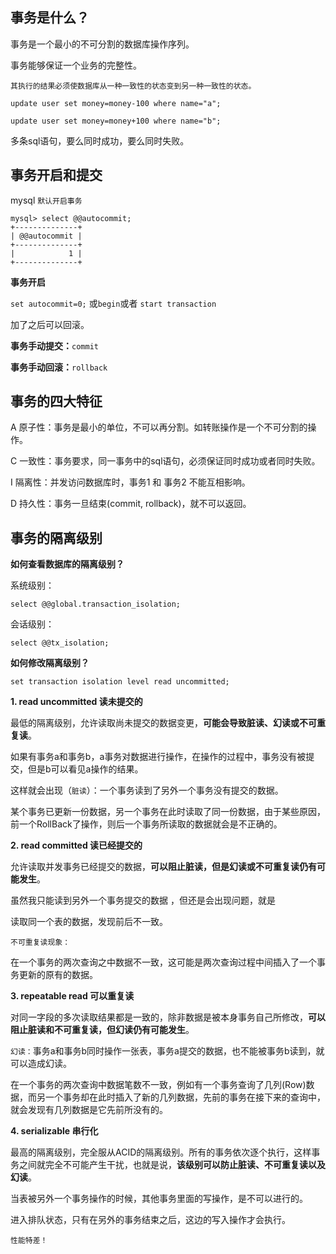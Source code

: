 ## 事务是什么？

事务是一个最小的不可分割的数据库操作序列。

事务能够保证一个业务的完整性。

`其执行的结果必须使数据库从一种一致性的状态变到另一种一致性的状态。`

`update user set money=money-100 where name="a";`

`update user set money=money+100 where name="b";`

多条sql语句，要么同时成功，要么同时失败。

## 事务开启和提交

mysql `默认开启事务`

```mysql
mysql> select @@autocommit;
+--------------+
| @@autocommit |
+--------------+
|            1 |
+--------------+
```

**事务开启**

`set autocommit=0;` 或`begin`或者 `start transaction`

加了之后可以回滚。

**事务手动提交：**`commit`

**事务手动回滚：**`rollback`

## 事务的四大特征

A 原子性：事务是最小的单位，不可以再分割。如转账操作是一个不可分割的操作。

C 一致性：事务要求，同一事务中的sql语句，必须保证同时成功或者同时失败。

I 隔离性：并发访问数据库时，事务1 和 事务2 不能互相影响。

D 持久性：事务一旦结束(commit, rollback)，就不可以返回。

## 事务的隔离级别

**如何查看数据库的隔离级别？**

系统级别：

`select @@global.transaction_isolation;`

会话级别：

`select @@tx_isolation;`

**如何修改隔离级别？**

`set transaction isolation level read uncommitted;`

**1. read uncommitted 读未提交的**

最低的隔离级别，允许读取尚未提交的数据变更，**可能会导致脏读、幻读或不可重复读**。

如果有事务a和事务b，a事务对数据进行操作，在操作的过程中，事务没有被提交，但是b可以看见a操作的结果。

这样就会出现（`脏读`）：一个事务读到了另外一个事务没有提交的数据。

某个事务已更新一份数据，另一个事务在此时读取了同一份数据，由于某些原因，前一个RollBack了操作，则后一个事务所读取的数据就会是不正确的。

**2. read committed 读已经提交的**

允许读取并发事务已经提交的数据，**可以阻止脏读，但是幻读或不可重复读仍有可能发生**。

虽然我只能读到另外一个事务提交的数据 ，但还是会出现问题，就是

读取同一个表的数据，发现前后不一致。

`不可重复读现象：`

在一个事务的两次查询之中数据不一致，这可能是两次查询过程中间插入了一个事务更新的原有的数据。

**3. repeatable read 可以重复读**

对同一字段的多次读取结果都是一致的，除非数据是被本身事务自己所修改，**可以阻止脏读和不可重复读，但幻读仍有可能发生**。

`幻读：`事务a和事务b同时操作一张表，事务a提交的数据，也不能被事务b读到，就可以造成幻读。

在一个事务的两次查询中数据笔数不一致，例如有一个事务查询了几列(Row)数据，而另一个事务却在此时插入了新的几列数据，先前的事务在接下来的查询中，就会发现有几列数据是它先前所没有的。

**4. serializable 串行化** 

最高的隔离级别，完全服从ACID的隔离级别。所有的事务依次逐个执行，这样事务之间就完全不可能产生干扰，也就是说，**该级别可以防止脏读、不可重复读以及幻读**。

当表被另外一个事务操作的时候，其他事务里面的写操作，是不可以进行的。

进入排队状态，只有在另外的事务结束之后，这边的写入操作才会执行。

`性能特差！`